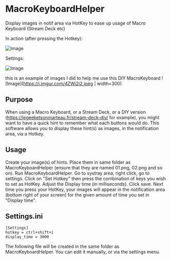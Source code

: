 # MacroKeyboardHelper
Display images in notif area via HotKey to ease up usage of Macro Keyboard (Stream Deck etc)

In action (after pressing the Hotkey):

![Image](https://i.imgur.com/yjwsGYy.gif)

Settings:

![Image](https://i.imgur.com/TVqGjPT.png)

this is an example of images I did to help me use this DIY MacroKeyboard
![Image](https://i.imgur.com/4ZWi2i2.jpeg | width=300)

## Purpose

When using a Macro Keyboard, or a Stream Deck, or a DIY version (https://legeeketsonmarteau.fr/stream-deck-diy/ for example), you might want to have a quick hint to remember what each buttons would do.
This software allows you to display these hint(s) as images, in the notification area, via a Hotkey.

## Usage

Create your image(s) of hints.
Place them in same folder as MacroKeyboardHelper (ensure that they are named 01.png, 02.png and so on).
Run MacroKeyboardHelper.
Go to systray area, right click, go to settings.
Click on "Set Hotkey" then press the combination of keys you wish to set as HotKey.
Adjust the Display time (in milliseconds).
Click save.
Next time you press your HotKey, your images will appear in the notification area (bottom right of your screen) for the given amount of time you set in "Display time".

## Settings.ini

```
[Settings]
hotkey = ctrl+shift+i
display_time = 3000
```

The following file will be created in the same folder as MacroKeyboardHelper.
You can edit it manually, or via the settings menu.
